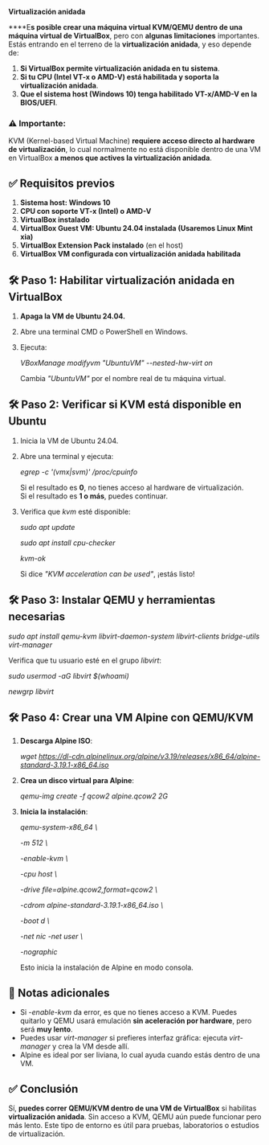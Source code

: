 **Virtualización anidada**

****E**s posible crear una máquina virtual KVM/QEMU dentro de una
máquina virtual de VirtualBox**, pero con **algunas limitaciones**
importantes. Estás entrando en el terreno de la **virtualización
anidada**, y eso depende de:

1.  **Si VirtualBox permite virtualización anidada en tu sistema**.
2.  **Si tu CPU (Intel VT-x o AMD-V) está habilitada y soporta la
    virtualización anidada**.
3.  **Que el sistema host (Windows 10) tenga habilitado VT-x/AMD-V en la
    BIOS/UEFI**.

### ⚠️ Importante:

KVM (Kernel-based Virtual Machine) **requiere acceso directo al hardware
de virtualización**, lo cual normalmente no está disponible dentro de
una VM en VirtualBox **a menos que actives la virtualización anidada**.

## ✅ Requisitos previos

1.  **Sistema host: Windows 10**
2.  **CPU con soporte VT-x (Intel) o AMD-V**
3.  **VirtualBox instalado**
4.  **VirtualBox Guest VM: Ubuntu 24.04 instalada **(Usaremos Linux Mint
    xia)****
5.  **VirtualBox Extension Pack instalado** (en el host)
6.  **VirtualBox VM configurada con virtualización anidada habilitada**

## 🛠 Paso 1: Habilitar virtualización anidada en VirtualBox

1.  **Apaga la VM de Ubuntu 24.04.**

2.  Abre una terminal CMD o PowerShell en Windows.

3.  Ejecuta:

    *VBoxManage modifyvm \"UbuntuVM\" \--nested-hw-virt on*

    Cambia *\"UbuntuVM\"* por el nombre real de tu máquina virtual.

## 🛠 Paso 2: Verificar si KVM está disponible en Ubuntu

1.  Inicia la VM de Ubuntu 24.04.

2.  Abre una terminal y ejecuta:

    *egrep -c \'(vmx\|svm)\' /proc/cpuinfo*

    Si el resultado es **0**, no tienes acceso al hardware de
    virtualización.\
    Si el resultado es **1 o más**, puedes continuar.

3.  Verifica que *kvm* esté disponible:

    *sudo apt update*

    *sudo apt install cpu-checker*

    *kvm-ok*

    Si dice *\"KVM acceleration can be used\"*, ¡estás listo!

## 🛠 Paso 3: Instalar QEMU y herramientas necesarias

*sudo apt install qemu-kvm libvirt-daemon-system libvirt-clients
bridge-utils virt-manager*

Verifica que tu usuario esté en el grupo *libvirt*:

*sudo usermod -aG libvirt \$(whoami)*

*newgrp libvirt*

## 🛠 Paso 4: Crear una VM Alpine con QEMU/KVM

1.  **Descarga Alpine ISO**:

    *wget
    https://dl-cdn.alpinelinux.org/alpine/v3.19/releases/x86_64/alpine-standard-3.19.1-x86_64.iso*

2.  **Crea un disco virtual para Alpine**:

    *qemu-img create -f qcow2 alpine.qcow2 2G*

3.  **Inicia la instalación**:

    *qemu-system-x86_64 \\*

    *-m 512 \\*

    *-enable-kvm \\*

    *-cpu host \\*

    *-drive file=alpine.qcow2,format=qcow2 \\*

    *-cdrom alpine-standard-3.19.1-x86_64.iso \\*

    *-boot d \\*

    *-net nic -net user \\*

    *-nographic*

    Esto inicia la instalación de Alpine en modo consola.

## 📝 Notas adicionales

- Si *-enable-kvm* da error, es que no tienes acceso a KVM. Puedes
  quitarlo y QEMU usará emulación **sin aceleración por hardware**, pero
  será **muy lento**.
- Puedes usar *virt-manager* si prefieres interfaz gráfica: ejecuta
  *virt-manager* y crea la VM desde allí.
- Alpine es ideal por ser liviana, lo cual ayuda cuando estás dentro de
  una VM.

## ✅ Conclusión

Sí, **puedes correr QEMU/KVM dentro de una VM de VirtualBox** si
habilitas **virtualización anidada**. Sin acceso a KVM, QEMU aún puede
funcionar pero más lento. Este tipo de entorno es útil para pruebas,
laboratorios o estudios de virtualización.
